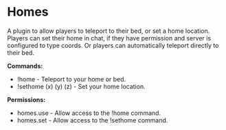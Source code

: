 # Homes
A plugin to allow players to teleport to their bed, or set a home location.
Players can set their home in chat, if they have permission and server is configured to type coords.
Or players can automatically teleport directly to their bed.

**Commands:**
* !home - Teleport to your home or bed.
* !sethome (x) (y) (z) - Set your home location.

**Permissions:**
* homes.use - Allow access to the !home command.
* homes.set - Allow access to the !sethome command.
